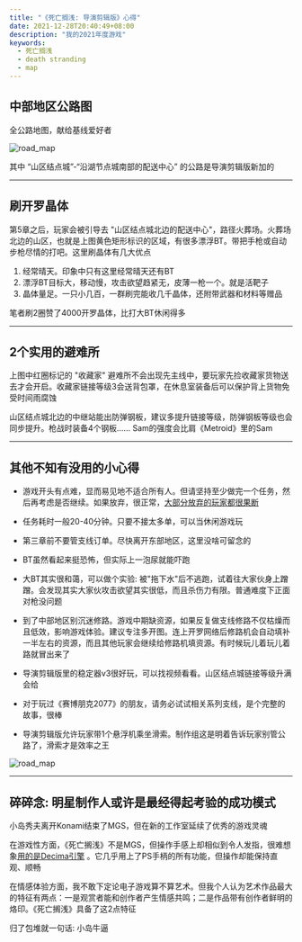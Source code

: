 ```yaml
---
title: "《死亡搁浅: 导演剪辑版》心得"
date: 2021-12-28T20:40:49+08:00
description: "我的2021年度游戏"
keywords:
  - 死亡搁浅
  - death stranding
  - map
---
```


## 中部地区公路图

全公路地图，献给基线爱好者

![road_map](/img/death_stranding/road_map.jpeg)

其中 “山区结点城”-“沿湖节点城南部的配送中心” 的公路是导演剪辑版新加的

---

## 刷开罗晶体

第5章之后，玩家会被引导去 "山区结点城北边的配送中心"，路径火葬场。火葬场北边的山区，也就是上图黄色矩形标识的区域，有很多漂浮BT。带把手枪或自动步枪尽情的打吧。这里刷晶体有几大优点
1. 经常晴天。印象中只有这里经常晴天还有BT
2. 漂浮BT目标大，移动慢，攻击欲望趋紧无，皮薄一枪一个。就是活靶子
3. 晶体量足。一只小几百，一群刷完能收几千晶体，还附带武器和材料等赠品

笔者刷2圈赞了4000开罗晶体，比打大BT休闲得多

---

## 2个实用的避难所

上图中红圈标记的 "收藏家" 避难所不会出现先主线中，要玩家先捡收藏家货物送去才会开启。收藏家链接等级3会送背包罩，在休息室装备后可以保护背上货物免受时间雨腐蚀

山区结点城北边的中继站能出防弹钢板，建议多提升链接等级，防弹钢板等级也会同步提升。枪战时装备4个钢板…… Sam的强度会比肩《Metroid》里的Sam

---

## 其他不知有没用的小心得

* 游戏开头有点难，显而易见地不适合所有人。但请坚持至少做完一个任务，然后再考虑是否继续。如果放弃，很正常，[大部分放弃的玩家都很果断]((https://www.gcores.com/articles/117931))

* 任务耗时一般20-40分钟。只要不接太多单，可以当休闲游戏玩

* 第三章前不要管支线订单。尽快离开东部地区，这里没啥可留念的

* BT虽然看起来挺恐怖，但实际上一泡尿就能吓跑

* 大BT其实很和蔼，可以做个实验: 被"拖下水"后不逃跑，试着往大家伙身上蹭蹭。会发现其实大家伙攻击欲望其实很低，而且杀伤力有限。普通难度下正面对枪没问题

* 到了中部地区别沉迷修路。游戏中期缺资源，如果反复做支线修路不仅枯燥而且低效，影响游戏体验。建议专注多开图。连上开罗网络后修路机会自动填补一半左右的资源，而且其他玩家会继续给修路机填资源。有时候玩儿着玩儿着路就冒出来了

* 导演剪辑版里的稳定器v3很好玩，可以找视频看看。山区结点城链接等级升满会给

* 对于玩过《赛博朋克2077》的朋友，请务必试试相关系列支线，是个完整的故事，很棒

* 导演剪辑版允许玩家带1个悬浮机乘坐滑索。制作组这是明着告诉玩家别管公路了，滑索才是效率之王

![road_map](/img/death_stranding/waterfall.jpeg)

---

## 碎碎念: 明星制作人或许是最经得起考验的成功模式

小岛秀夫离开Konami结束了MGS，但在新的工作室延续了优秀的游戏灵魂

在游戏性方面，《死亡搁浅》不是MGS，但操作手感上却相似到令人发指，很难想象[用的是Decima引擎](https://www.gcores.com/articles/115833) 。它几乎用上了PS手柄的所有功能，但操作却能保持直观、顺畅

在情感体验方面，我不敢下定论电子游戏算不算艺术。但我个人认为艺术作品最大的特征有两点：一是观赏者能和创作者产生情感共鸣；二是作品带有创作者鲜明的烙印。《死亡搁浅》具备了这2点特征

归了包堆就一句话: 小岛牛逼